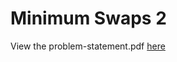 # Minimum Swaps 2
View the problem-statement.pdf [here](https://github.com/tanaytoshniwal/Competitive-Programming/blob/master/Interview-Preparation/HackerRank-Interview%20Preparation%20Kit/Arrays/Minimum%20Swaps%202/problem-statement.pdf)